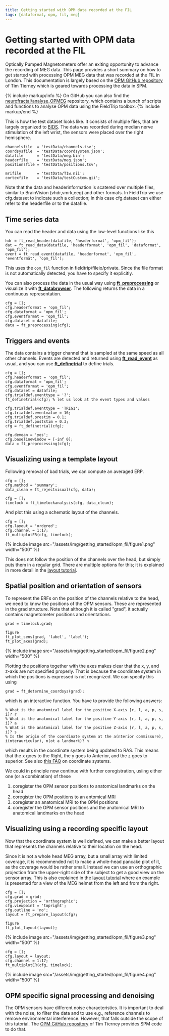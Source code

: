 ```yaml
---
title: Getting started with OPM data recorded at the FIL
tags: [dataformat, opm, fil, meg]
---
```


# Getting started with OPM data recorded at the FIL

Optically Pumped Magnetometers offer an exiting opportunity to advance the recording of MEG data. This page provides a short summary on how to get started with processing OPM MEG data that was recorded at the FIL in London. This documentation is largely based on the [OPM GitHub repository](https://github.com/tierneytim/OPM) of Tim Tierney which is geared towards processing the data in SPM.

{% include markup/info %}
On GitHub you can also find the [neurofractal/analyse_OPMEG](https://github.com/neurofractal/analyse_OPMEG) repository, which contains a bunch of scripts and functions to analyse OPM data using the FieldTrip toolbox.
{% include markup/end %}

This is how the test dataset looks like. It consists of multiple files, that are largely organized to [BIDS](https://bids-specification.readthedocs.io/en/stable/). The data was recorded during median nerve stimulation of the left wrist, the sensors were placed over the right hemisphere.

    channelsfile  = 'testData/channels.tsv';
    coordsysfile  = 'testData/coordsystem.json';
    datafile      = 'testData/meg.bin';
    headerfile    = 'testData/meg.json';
    positionsfile = 'testData/positions.tsv';

    mrifile       = 'testData/T1w.nii';
    cortexfile    = 'testData/testCustom.gii';

Note that the data and headerinformation is scatered over multiple files, similar to BrainVision (vhdr,vmrk,eeg) and other formats. In FieldTrip we use cfg.dataset to indicate such a collection; in this case cfg.dataset can either refer to the headerfile or to the datafile.

## Time series data

You can read the header and data using the low-level functions like this

    hdr = ft_read_header(datafile, 'headerformat', 'opm_fil');
    dat = ft_read_data(datafile, 'headerformat', 'opm_fil', 'dataformat', 'opm_fil');
    event = ft_read_event(datafile, 'headerformat', 'opm_fil', 'eventformat', 'opm_fil');

This uses the `opm_fil` function in fieldtrip/fileio/private. Since the file format is not automatically detected, you have to specify it explicitly.

You can also process the data in the usual way using **[ft_preprocessing](https://github.com/fieldtrip/fieldtrip/blob/release/ft_preprocessing.m)** or visualize it with **[ft_databrowser](https://github.com/fieldtrip/fieldtrip/blob/release/ft_databrowser.m)**. The following returns the data in a continuous representation.

    cfg = [];
    cfg.headerformat = 'opm_fil';
    cfg.dataformat = 'opm_fil';
    cfg.eventformat = 'opm_fil';
    cfg.dataset = datafile;
    data = ft_preprocessing(cfg);

## Triggers and events

The data contains a trigger channel that is sampled at the same speed as all other channels. Events are detected and returned using **[ft_read_event](https://github.com/fieldtrip/fieldtrip/blob/release/fileio/ft_read_event.m)** as usual, and you can use **[ft_definetrial](https://github.com/fieldtrip/fieldtrip/blob/release/ft_definetrial.m)** to define trials.

    cfg = [];
    cfg.headerformat = 'opm_fil';
    cfg.dataformat = 'opm_fil';
    cfg.eventformat = 'opm_fil';
    cfg.dataset = datafile;
    cfg.trialdef.eventtype = '?';
    ft_definetrial(cfg); % let us look at the event types and values

    cfg.trialdef.eventtype = 'TRIG1';
    cfg.trialdef.eventvalue = 16;
    cfg.trialdef.prestim = 0.1;
    cfg.trialdef.poststim = 0.3;
    cfg = ft_definetrial(cfg);

    cfg.demean = 'yes';
    cfg.baselinewindow = [-inf 0];
    data = ft_preprocessing(cfg);

## Visualizing using a template layout

Following removal of bad trials, we can compute an averaged ERP.

    cfg = [];
    cfg.method = 'summary';
    data_clean = ft_rejectvisual(cfg, data);

    cfg = [];
    timelock = ft_timelockanalysis(cfg, data_clean);

And plot this using a schematic layout of the channels.

    cfg = [];
    cfg.layout = 'ordered';
    cfg.channel = 1:17;
    ft_multiplotER(cfg, timelock);

{% include image src="/assets/img/getting_started/opm_fil/figure1.png" width="500" %}

This does not follow the position of the channels over the head, but simply puts them in a regular grid. There are multiple options for this; it is explained in more detail in the [layout tutorial](/tutorial/layout/#creating-a-schematic-ieeg-layout).

## Spatial position and orientation of sensors

To represent the ERFs on the position of the channels relative to the head, we need to know the positions of the OPM sensors. These are represented in the grad structure. Note that although it is called "grad", it actually contains magnetometer positions and orientations.

    grad = timelock.grad;

    figure
    ft_plot_sens(grad, 'label', 'label');
    ft_plot_axes(grad);

{% include image src="/assets/img/getting_started/opm_fil/figure2.png" width="500" %}

Plotting the positions together with the axes makes clear that the x, y, and z-axis are not specified properly. That is because the coordinate system in which the positions is expressed is not recognized. We can specify this using

    grad = ft_determine_coordsys(grad);

which is an interactive function. You have to provide the following answers:

    % What is the anatomical label for the positive X-axis [r, l, a, p, s, i]? r
    % What is the anatomical label for the positive Y-axis [r, l, a, p, s, i]? a
    % What is the anatomical label for the positive Z-axis [r, l, a, p, s, i]? s
    % Is the origin of the coordinate system at the a(nterior commissure), i(nterauricular), n(ot a landmark)? n

which results in the coordinate system being updated to RAS. This means that the x goes to the Right, the y goes to Anterior, and the z goes to superior. See also [this FAQ](/faq/how_are_the_different_head_and_mri_coordinate_systems_defined/) on coordinate systems.

We could in principle now continue with further coregistration, usiing either one (or a combination) of these

1.  coregister the OPM sensor positions to anatomical landmarks on the head
2.  coregister the OPM positions to an antomical MRI
3.  coregister an anatomical MRI to the OPM positions
4.  coregister the OPM sensor positions and the anatomical MRI to anatomical landmarks on the head

## Visualizing using a recording specific layout

Now that the coordinate system is well defined, we can make a better layout that represents the channels relative to their location on the head.

Since it is not a whole head MEG array, but a small array with limited coverage, it is recommended not to make a whole-head pancake plot of it, as the coverage would be rather small. Instead we can use an orthographic projection from the upper-right side of the subject to get a good view on the sensor array. This is also explained in the [layout tutorial](/tutorial/layout/#creating-a-layout-from-sensor-positions) where an example is presented for a view of the MEG helmet from the left and from the right.

    cfg = [];
    cfg.grad = grad;
    cfg.projection = 'orthographic';
    cfg.viewpoint = 'topright';
    cfg.outline = 'no';
    layout = ft_prepare_layout(cfg);

    figure
    ft_plot_layout(layout);

{% include image src="/assets/img/getting_started/opm_fil/figure3.png" width="500" %}

    cfg = [];
    cfg.layout = layout;
    cfg.channel = 1:17;
    ft_multiplotER(cfg, timelock);

{% include image src="/assets/img/getting_started/opm_fil/figure4.png" width="500" %}

## OPM specific signal processing and denoising

The OPM sensors have different noise characteristics. It is important to deal with the noise, to filter the data and to use e.g., reference channels to remove environmental interference. However, that falls outside the scope of this tutorial. The [OPM GitHub repository](https://github.com/tierneytim/OPM) of Tim Tierney provides SPM code to do that.
